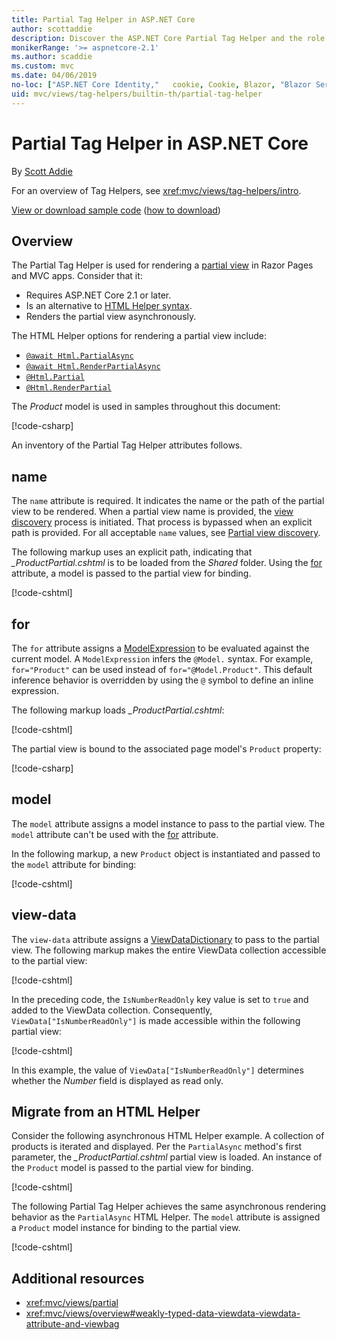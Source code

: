 ```yaml
---
title: Partial Tag Helper in ASP.NET Core
author: scottaddie
description: Discover the ASP.NET Core Partial Tag Helper and the role each of its attributes play in rendering a partial view.
monikerRange: '>= aspnetcore-2.1'
ms.author: scaddie
ms.custom: mvc
ms.date: 04/06/2019
no-loc: ["ASP.NET Core Identity,"   cookie, Cookie, Blazor, "Blazor Server", "Blazor WebAssembly", "Identity", "Let's Encrypt", Razor, SignalR]
uid: mvc/views/tag-helpers/builtin-th/partial-tag-helper
---
```

# Partial Tag Helper in ASP.NET Core

By [Scott Addie](https://github.com/scottaddie)

For an overview of Tag Helpers, see <xref:mvc/views/tag-helpers/intro>.

[View or download sample code](https://github.com/dotnet/AspNetCore.Docs/tree/master/aspnetcore/mvc/views/tag-helpers/built-in/samples) ([how to download](xref:index#how-to-download-a-sample))

## Overview

The Partial Tag Helper is used for rendering a [partial view](xref:mvc/views/partial) in Razor Pages and MVC apps. Consider that it:

* Requires ASP.NET Core 2.1 or later.
* Is an alternative to [HTML Helper syntax](xref:mvc/views/partial#reference-a-partial-view).
* Renders the partial view asynchronously.

The HTML Helper options for rendering a partial view include:

* [`@await Html.PartialAsync`](/dotnet/api/microsoft.aspnetcore.mvc.rendering.htmlhelperpartialextensions.partialasync)
* [`@await Html.RenderPartialAsync`](/dotnet/api/microsoft.aspnetcore.mvc.rendering.htmlhelperpartialextensions.renderpartialasync)
* [`@Html.Partial`](/dotnet/api/microsoft.aspnetcore.mvc.rendering.htmlhelperpartialextensions.partial)
* [`@Html.RenderPartial`](/dotnet/api/microsoft.aspnetcore.mvc.rendering.htmlhelperpartialextensions.renderpartial)

The *Product* model is used in samples throughout this document:

[!code-csharp[](samples/TagHelpersBuiltIn/Models/Product.cs)]

An inventory of the Partial Tag Helper attributes follows.

## name

The `name` attribute is required. It indicates the name or the path of the partial view to be rendered. When a partial view name is provided, the [view discovery](xref:mvc/views/overview#view-discovery) process is initiated. That process is bypassed when an explicit path is provided. For all acceptable `name` values, see [Partial view discovery](xref:mvc/views/partial#partial-view-discovery).

The following markup uses an explicit path, indicating that *_ProductPartial.cshtml* is to be loaded from the *Shared* folder. Using the [for](#for) attribute, a model is passed to the partial view for binding.

[!code-cshtml[](samples/TagHelpersBuiltIn/Pages/Product.cshtml?name=snippet_Name)]

## for

The `for` attribute assigns a [ModelExpression](/dotnet/api/microsoft.aspnetcore.mvc.viewfeatures.modelexpression) to be evaluated against the current model. A `ModelExpression` infers the `@Model.` syntax. For example, `for="Product"` can be used instead of `for="@Model.Product"`. This default inference behavior is overridden by using the `@` symbol to define an inline expression.

The following markup loads *_ProductPartial.cshtml*:

[!code-cshtml[](samples/TagHelpersBuiltIn/Pages/Product.cshtml?name=snippet_For)]

The partial view is bound to the associated page model's `Product` property:

[!code-csharp[](samples/TagHelpersBuiltIn/Pages/Product.cshtml.cs?highlight=8)]

## model

The `model` attribute assigns a model instance to pass to the partial view. The `model` attribute can't be used with the [for](#for) attribute.

In the following markup, a new `Product` object is instantiated and passed to the `model` attribute for binding:

[!code-cshtml[](samples/TagHelpersBuiltIn/Pages/Product.cshtml?name=snippet_Model)]

## view-data

The `view-data` attribute assigns a [ViewDataDictionary](/dotnet/api/microsoft.aspnetcore.mvc.viewfeatures.viewdatadictionary) to pass to the partial view. The following markup makes the entire ViewData collection accessible to the partial view:

[!code-cshtml[](samples/TagHelpersBuiltIn/Pages/Product.cshtml?name=snippet_ViewData&highlight=5-)]

In the preceding code, the `IsNumberReadOnly` key value is set to `true` and added to the ViewData collection. Consequently, `ViewData["IsNumberReadOnly"]` is made accessible within the following partial view:

[!code-cshtml[](samples/TagHelpersBuiltIn/Pages/Shared/_ProductViewDataPartial.cshtml?highlight=5)]

In this example, the value of `ViewData["IsNumberReadOnly"]` determines whether the *Number* field is displayed as read only.

## Migrate from an HTML Helper

Consider the following asynchronous HTML Helper example. A collection of products is iterated and displayed. Per the `PartialAsync` method's first parameter, the *_ProductPartial.cshtml* partial view is loaded. An instance of the `Product` model is passed to the partial view for binding.

[!code-cshtml[](samples/TagHelpersBuiltIn/Pages/Products.cshtml?name=snippet_HtmlHelper&highlight=3)]

The following Partial Tag Helper achieves the same asynchronous rendering behavior as the `PartialAsync` HTML Helper. The `model` attribute is assigned a `Product` model instance for binding to the partial view.

[!code-cshtml[](samples/TagHelpersBuiltIn/Pages/Products.cshtml?name=snippet_TagHelper&highlight=3)]

## Additional resources

* <xref:mvc/views/partial>
* <xref:mvc/views/overview#weakly-typed-data-viewdata-viewdata-attribute-and-viewbag>

